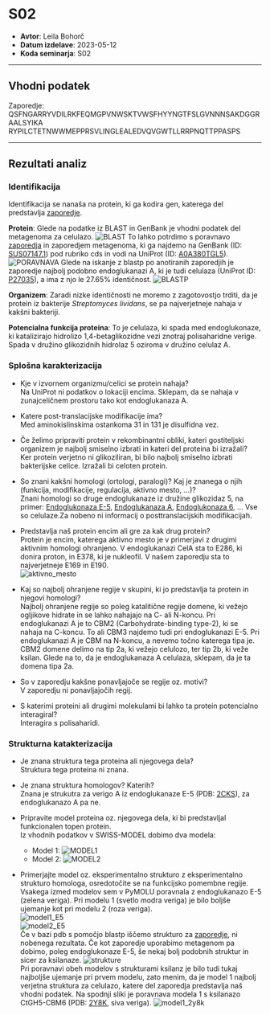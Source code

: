 # S02

- **Avtor**: Leila Bohorč
- **Datum izdelave**: 2023-05-12
- **Koda seminarja**: S02

---
## Vhodni podatek

Zaporedje: QSFNGARRYVDILRKFEQMGPVNWSKTVWSFHYYNGTFSLGVNNNSAKDGGRAALSYIKA
RYPILCTETNWWMEPPRSVLINGLEALEDVQVGWTLLRRPNQTTPPASPS

---
## Rezultati analiz

### Identifikacija
Identifikacija se nanaša na protein, ki ga kodira gen, katerega del predstavlja  [zaporedje](#vhodni-podatek).

**Protein**: 
Glede na podatke iz BLAST in GenBank je vhodni podatek del metagenoma za celulazo. ![BLAST](s02-vhodni_podatek_blast.png) 
To lahko potrdimo s poravnavo [zaporedja](#vhodni-podatek) in zaporedjem metagenoma, ki ga najdemo na GenBank (ID: [SUS07147.1](https://www.ncbi.nlm.nih.gov/protein/SUS07147.1?report=genbank&log$=prottop&blast_rank=1&RID=6C4YATSN01N)) pod rubriko cds in vodi na UniProt (ID: [A0A380TGL5](https://www.uniprot.org/uniprotkb/A0A380TGL5/entry)). ![PORAVNAVA](s02-poravnava_clustal.png)
Glede na iskanje z blastp po anotiranih zaporedjih je zaporedje najbolj podobno endoglukanazi A, ki je tudi celulaza (UniProt ID: [P27035](https://www.uniprot.org/uniprotkb/P27035/entry#sequences)), a ima z njo le 27.65% identičnost. ![BLASTP](s02-blastp.png)

**Organizem**: 
Zaradi nizke identičnosti ne moremo z zagotovostjo trditi, da je protein iz bakterije *Streptomyces lividans*, se pa najverjetneje nahaja v kakšni bakteriji. 

**Potencialna funkcija proteina**: 
To je celulaza, ki spada med endoglukonaze, ki katalizirajo hidrolizo 1,4-betaglikozidne vezi znotraj polisaharidne verige. Spada v družino glikozidnih hidrolaz 5 oziroma v družino celulaz A.

### Splošna karakterizacija
- Kje v izvornem organizmu/celici se protein nahaja? <br>
Na UniProt ni podatkov o lokaciji encima. Sklepam, da se nahaja v zunajceličnem prostoru tako kot endoglukanaza A.

- Katere post-translacijske modifikacije ima? <br>
Med aminokislinskima ostankoma 31 in 131 je disulfidna vez. 

- Če želimo pripraviti protein v rekombinantni obliki, kateri gostiteljski organizem je najbolj smiselno izbrati in kateri del proteina bi izražali? <br>
Ker protein verjetno ni glikoziliran, bi bilo najbolj smiselno izbrati bakterijske celice. Izražali bi celoten protein. 

- So znani kakšni homologi (ortologi, paralogi)? Kaj je znanega o njih (funkcija, modifikacije, regulacija, aktivno mesto, ...)? <br>
Znani homologi so druge endoglukanaze iz družine glikozidaz 5, na primer: [Endoglukonaza E-5](https://www.uniprot.org/uniprotkb/Q01786/entry), [Endoglukanaza A](https://www.uniprot.org/uniprotkb/P06566/entry), [Endoglukonaza 6](https://www.uniprot.org/uniprotkb/Q59395/entry), ... Vse so celulaze.Za nobeno ni informacij o posttranslacijskih modifikacijah. 

- Predstavlja naš protein encim ali gre za kak drug protein? <br>
Protein je encim, katerega aktivno mesto je v primerjavi z drugimi aktivnim homologi ohranjeno. V endoglukanazi CelA sta to E286, ki donira proton, in E378, ki je nukleofil. V našem zaporedju sta to najverjetneje E169 in E190. <br>
![aktivno_mesto](s02-poravnava_aktivno_mesto.png)
  
- Kaj so najbolj ohranjene regije v skupini, ki jo predstavlja ta protein in njegovi homologi? <br>
Najbolj ohranjene regije so poleg katalitične regije domene, ki vežejo ogljikove hidrate in se lahko nahajajo na C- ali N-koncu. Pri endoglukanazi A je to CBM2 (Carbohydrate-binding type-2), ki se nahaja na C-koncu. To ali CBM3 najdemo tudi pri endoglukanazi E-5. Pri endoglukanazi A je CBM na N-koncu, a nevemo točno katerega tipa je. CBM2 domene delimo na tip 2a, ki vežejo celulozo, ter tip 2b, ki veže ksilan. Glede na to, da je endoglukanaza A celulaza, sklepam, da je ta domena tipa 2a. 

- So v zaporedju kakšne ponavljajoče se regije oz. motivi? <br>
V zaporedju ni ponavljajočih regij. 

- S katerimi proteini ali drugimi molekulami bi lahko ta protein potencialno interagiral? <br>
Interagira s polisaharidi. 

### Strukturna katakterizacija
- Je znana struktura tega proteina ali njegovega dela? <br>
Struktura tega proteina ni znana. 

- Je znana struktura homologov? Katerih? <br>
Znana je strukutra za verigo A iz endoglukanaze E-5 (PDB: [2CKS](https://www.rcsb.org/structure/2CKS)), za endoglukanazo A pa ne. 

- Pripravite model proteina oz. njegovega dela, ki bi predstavljal funkcionalen topen protein. <br>
Iz vhodnih podatkov v SWISS-MODEL dobimo dva modela:
    - Model 1: ![MODEL1](s02-model1.png) 
    - Model 2: ![MODEL2](s02-model2.png)

- Primerjajte model oz. eksperimentalno strukturo z eksperimentalno strukturo homologa, osredotočite se na funkcijsko pomembne regije. <br>
Vsakega izmed modelov sem v PyMOLU poravnala z endoglukanazo E-5 (zelena veriga). Pri modelu 1 (svetlo modra veriga) je bilo boljše ujemanje kot pri modelu 2 (roza veriga). <br>
![model1_E5](s02-poravnava_E5_model1.png) <br>
![model2_E5](s02-poravnava_E5_model2.png) <br>
   Če v bazi pdb s pomočjo blastp iščemo strukturo za [zaporedje](#vhodni-podatek), ni nobenega rezultata. Če kot zaporedje uporabimo metagenom pa dobimo, poleg endoglukonaze E-5, še nekaj bolj podobnih struktur in sicer za ksilanaze. 
    ![strukture](s02-podobne_strukture.png) <br>
   Pri poravnavi obeh modelov s strukturami ksilanz je bilo tudi tukaj najboljše ujemanje pri prvem modelu, zato menim, da je model 1 najbolj verjetna struktura za celulazo, katere del zaporedja predstavlja naš vhodni podatek. Na spodnji sliki je poravnava modela 1 s ksilanazo CtGH5-CBM6 (PDB: [2Y8K](https://www.rcsb.org/structure/2y8k), siva veriga). ![model1_2y8k](s02-model1_2y8k.png)
 
